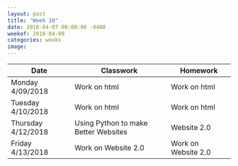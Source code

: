 ```yaml
---
layout: post
title: "Week 10"
date: 2018-04-07 00:00:00 -0400
weekof: 2018-04-09
categories: weeks
image:
---
```


|Date                        |Classwork|Homework|
|----------------------------|---------|--------|
|Monday 4/09/2018            | Work on html | Work on html |
|Tuesday 4/10/2018           | Work on html | Work on html |
|Thursday 4/12/2018          | Using Python to make Better Websites | Website 2.0 |
|Friday 4/13/2018            | Work on Website 2.0 | Work on Website 2.0 |
